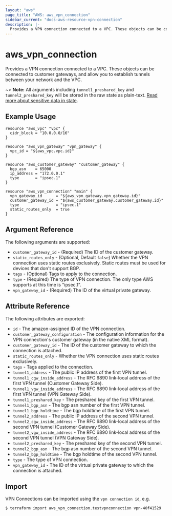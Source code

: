 ```yaml
---
layout: "aws"
page_title: "AWS: aws_vpn_connection"
sidebar_current: "docs-aws-resource-vpn-connection"
description: |-
  Provides a VPN connection connected to a VPC. These objects can be connected to customer gateways, and allow you to establish tunnels between your network and the VPC.
---
```


# aws_vpn_connection


Provides a VPN connection connected to a VPC. These objects can be connected to customer gateways, and allow you to establish tunnels between your network and the VPC.

~> **Note:** All arguments including `tunnel1_preshared_key` and `tunnel2_preshared_key` will be stored in the raw state as plain-text.
[Read more about sensitive data in state](/docs/state/sensitive-data.html).

## Example Usage

```hcl
resource "aws_vpc" "vpc" {
  cidr_block = "10.0.0.0/16"
}

resource "aws_vpn_gateway" "vpn_gateway" {
  vpc_id = "${aws_vpc.vpc.id}"
}

resource "aws_customer_gateway" "customer_gateway" {
  bgp_asn    = 65000
  ip_address = "172.0.0.1"
  type       = "ipsec.1"
}

resource "aws_vpn_connection" "main" {
  vpn_gateway_id      = "${aws_vpn_gateway.vpn_gateway.id}"
  customer_gateway_id = "${aws_customer_gateway.customer_gateway.id}"
  type                = "ipsec.1"
  static_routes_only  = true
}
```

## Argument Reference

The following arguments are supported:

* `customer_gateway_id` - (Required) The ID of the customer gateway.
* `static_routes_only` - (Optional, Default `false`) Whether the VPN connection uses static routes exclusively. Static routes must be used for devices that don't support BGP.
* `tags` - (Optional) Tags to apply to the connection.
* `type` - (Required) The type of VPN connection. The only type AWS supports at this time is "ipsec.1".
* `vpn_gateway_id` - (Required) The ID of the virtual private gateway.

## Attribute Reference

The following attributes are exported:

* `id` - The amazon-assigned ID of the VPN connection.
* `customer_gateway_configuration` - The configuration information for the VPN connection's customer gateway (in the native XML format).
* `customer_gateway_id` - The ID of the customer gateway to which the connection is attached.
* `static_routes_only` - Whether the VPN connection uses static routes exclusively.
* `tags` - Tags applied to the connection.
* `tunnel1_address` - The public IP address of the first VPN tunnel.
* `tunnel1_cgw_inside_address` - The RFC 6890 link-local address of the first VPN tunnel (Customer Gateway Side).
* `tunnel1_vgw_inside_address` - The RFC 6890 link-local address of the first VPN tunnel (VPN Gateway Side).
* `tunnel1_preshared_key` - The preshared key of the first VPN tunnel.
* `tunnel1_bgp_asn` - The bgp asn number of the first VPN tunnel.
* `tunnel1_bgp_holdtime` - The bgp holdtime of the first VPN tunnel.
* `tunnel2_address` - The public IP address of the second VPN tunnel.
* `tunnel2_cgw_inside_address` - The RFC 6890 link-local address of the second VPN tunnel (Customer Gateway Side).
* `tunnel2_vgw_inside_address` - The RFC 6890 link-local address of the second VPN tunnel (VPN Gateway Side).
* `tunnel2_preshared_key` - The preshared key of the second VPN tunnel.
* `tunnel2_bgp_asn` - The bgp asn number of the second VPN tunnel.
* `tunnel2_bgp_holdtime` - The bgp holdtime of the second VPN tunnel.
* `type` - The type of VPN connection.
* `vpn_gateway_id` - The ID of the virtual private gateway to which the connection is attached.


## Import

VPN Connections can be imported using the `vpn connection id`, e.g.

```
$ terraform import aws_vpn_connection.testvpnconnection vpn-40f41529
```